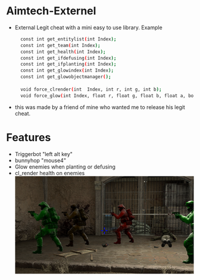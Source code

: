 # Aimtech-Externel

* External Legit cheat with a mini easy to use library. Example
  ```sh
    const int get_entitylist(int Index);
    const int get_team(int Index);
    const int get_health(int Index);
    const int get_ifdefusing(int Index);
    const int get_ifplanting(int Index);
    const int get_glowindex(int Index);
    const int get_glowobjectmanager();

    void force_clrender(int  Index, int r, int g, int b);
    void force_glow(int Index, float r, float g, float b, float a, bool occluded, bool unoccluded);
  ```
* this was made by a friend of mine who wanted me to release his legit cheat.

# Features

* Triggerbot "left alt key"
* bunnyhop "mouse4"
* Glow enemies when planting or defusing
* cl_render health on enemies
![cl_render.png](https://raw.githubusercontent.com/Jadmakdissi/Aimtech-Externel/main/cl_render.png)






